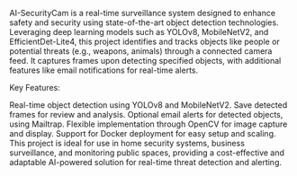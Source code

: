 AI-SecurityCam is a real-time surveillance system designed to enhance safety and security using state-of-the-art object detection technologies. Leveraging deep learning models such as YOLOv8, MobileNetV2, and EfficientDet-Lite4, this project identifies and tracks objects like people or potential threats (e.g., weapons, animals) through a connected camera feed. It captures frames upon detecting specified objects, with additional features like email notifications for real-time alerts.

Key Features:

Real-time object detection using YOLOv8 and MobileNetV2.
Save detected frames for review and analysis.
Optional email alerts for detected objects, using Mailtrap.
Flexible implementation through OpenCV for image capture and display.
Support for Docker deployment for easy setup and scaling.
This project is ideal for use in home security systems, business surveillance, and monitoring public spaces, providing a cost-effective and adaptable AI-powered solution for real-time threat detection and alerting.
